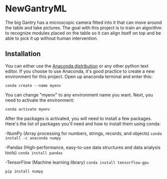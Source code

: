 # NewGantryML

The big Gantry has a microscopic camera fitted into it that can move around the table and take pictures. The goal with this project is to train an algorithm to recognize modules placed on the table so it can align itself on top and be able to pick it up without human intervention.

## Installation

You can either use the [Anaconda distribution](https://www.anaconda.com/distribution/) or any other python text editor. If you choose to use Anaconda, it's good practice to create a new environment for this project. Open up anaconda terminal and enter this:

`conda create --name myenv`

You can change "myenv" to any environment name you want. Next, you need to activate the environment:

`conda activate myenv`

After the packages is activated, you will need to install a few packages. Here's the list of packages you'll need and how to install them using conda:

-NumPy (Array processing for numbers, strings, records, and objects)
`conda install -c anaconda numpy`

-Pandas (High-performance, easy-to-use data structures and data analysis tools)
`conda install pandas`

-TensorFlow (Machine learning library)
`conda install tensorflow-gpu`





`pip install numpy`


